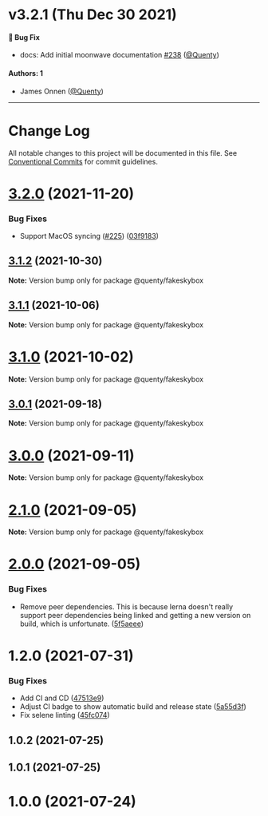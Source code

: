 # v3.2.1 (Thu Dec 30 2021)

#### 🐛 Bug Fix

- docs: Add initial moonwave documentation [#238](https://github.com/Quenty/NevermoreEngine/pull/238) ([@Quenty](https://github.com/Quenty))

#### Authors: 1

- James Onnen ([@Quenty](https://github.com/Quenty))

---

# Change Log

All notable changes to this project will be documented in this file.
See [Conventional Commits](https://conventionalcommits.org) for commit guidelines.

# [3.2.0](https://github.com/Quenty/NevermoreEngine/compare/@quenty/fakeskybox@3.1.2...@quenty/fakeskybox@3.2.0) (2021-11-20)


### Bug Fixes

* Support MacOS syncing ([#225](https://github.com/Quenty/NevermoreEngine/issues/225)) ([03f9183](https://github.com/Quenty/NevermoreEngine/commit/03f918392c6a5bdd33f8a17c38de371d1e06c67a))





## [3.1.2](https://github.com/Quenty/NevermoreEngine/compare/@quenty/fakeskybox@3.1.1...@quenty/fakeskybox@3.1.2) (2021-10-30)

**Note:** Version bump only for package @quenty/fakeskybox





## [3.1.1](https://github.com/Quenty/NevermoreEngine/compare/@quenty/fakeskybox@3.1.0...@quenty/fakeskybox@3.1.1) (2021-10-06)

**Note:** Version bump only for package @quenty/fakeskybox





# [3.1.0](https://github.com/Quenty/NevermoreEngine/compare/@quenty/fakeskybox@3.0.1...@quenty/fakeskybox@3.1.0) (2021-10-02)

**Note:** Version bump only for package @quenty/fakeskybox





## [3.0.1](https://github.com/Quenty/NevermoreEngine/compare/@quenty/fakeskybox@3.0.0...@quenty/fakeskybox@3.0.1) (2021-09-18)

**Note:** Version bump only for package @quenty/fakeskybox





# [3.0.0](https://github.com/Quenty/NevermoreEngine/compare/@quenty/fakeskybox@2.1.0...@quenty/fakeskybox@3.0.0) (2021-09-11)

**Note:** Version bump only for package @quenty/fakeskybox





# [2.1.0](https://github.com/Quenty/NevermoreEngine/compare/@quenty/fakeskybox@2.0.0...@quenty/fakeskybox@2.1.0) (2021-09-05)

**Note:** Version bump only for package @quenty/fakeskybox





# [2.0.0](https://github.com/Quenty/NevermoreEngine/compare/@quenty/fakeskybox@1.2.0...@quenty/fakeskybox@2.0.0) (2021-09-05)


### Bug Fixes

* Remove peer dependencies. This is because lerna doesn't really support peer dependencies being linked and getting a new version on build, which is unfortunate. ([5f5aeee](https://github.com/Quenty/NevermoreEngine/commit/5f5aeeea8de9975435309e53679f0ef7064f9dd0))





# 1.2.0 (2021-07-31)


### Bug Fixes

* Add CI and CD ([47513e9](https://github.com/Quenty/NevermoreEngine/commit/47513e9b568162707534af132396dd8756947dd3))
* Adjust CI badge to show automatic build and release state ([5a55d3f](https://github.com/Quenty/NevermoreEngine/commit/5a55d3f19bf8d66a760d67da9b56ed47fab74656))
* Fix selene linting ([45fc074](https://github.com/Quenty/NevermoreEngine/commit/45fc07489ee59127ac6582689f19a0e87c1e5b5a))



## 1.0.2 (2021-07-25)



## 1.0.1 (2021-07-25)



# 1.0.0 (2021-07-24)
